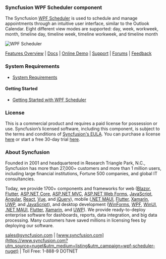 ### Syncfusion WPF Scheduler component
The Syncfusion [WPF Scheduler](https://www.syncfusion.com/wpf-controls/scheduler?utm_source=nuget&utm_medium=listing&utm_campaign=wpf-scheduler-nuget) is used to schedule and manage appointments through an intuitive user interface, similar to the Outlook Calendar. Eight different view modes are supported: day, week, workweek, month, timeline day, timeline week, timeline workweek, and timeline month

![WPF Scheduler](https://cdn.syncfusion.com/nuget-readme/wpf/wpf-scheduler.png)

[Features Overview](https://www.syncfusion.com/wpf-controls/scheduler?utm_source=nuget&utm_medium=listing&utm_campaign=wpf-scheduler-nuget) | [Docs](https://help.syncfusion.com/wpf/scheduler/getting-started?utm_source=nuget&utm_medium=listing&utm_campaign=wpf-scheduler-nuget) | [Online Demo](https://github.com/syncfusion/wpf-demos?utm_source=nuget&utm_medium=listing&utm_campaign=wpf-scheduler-nuget) | [Support](https://support.syncfusion.com/create?utm_source=nuget&utm_medium=listing&utm_campaign=wpf-scheduler-nuget) | [Forums](https://www.syncfusion.com/forums/wpf?utm_source=nuget&utm_medium=listing&utm_campaign=wpf-scheduler-nuget) | [Feedback](https://www.syncfusion.com/feedback/wpf?utm_source=nuget&utm_medium=listing&utm_campaign=wpf-scheduler-nuget)

### System Requirements

* [System Requirements](https://help.syncfusion.com/wpf/installation/system-requirements?utm_source=nuget&utm_medium=listing&utm_campaign=wpf-scheduler-nuget)

#### Getting Started

* [Getting Started with WPF Scheduler](https://help.syncfusion.com/wpf/scheduler/getting-started?utm_source=nuget&utm_medium=listing&utm_campaign=wpf-scheduler-nuget)

### License

This is a commercial product and requires a paid license for possession or use. Syncfusion’s licensed software, including this component, is subject to the terms and conditions of [Syncfusion's EULA](https://www.syncfusion.com/eula/es/?utm_source=nuget&utm_medium=listing&utm_campaign=wpf-scheduler-nuget). You can purchase a license [here](https://www.syncfusion.com/sales/products?utm_source=nuget&utm_medium=listing&utm_campaign=wpf-scheduler-nuget) or start a free 30-day trial [here](https://www.syncfusion.com/account/manage-trials/start-trials?utm_source=nuget&utm_medium=listing&utm_campaign=wpf-scheduler-nuget).

### About Syncfusion

Founded in 2001 and headquartered in Research Triangle Park, N.C., Syncfusion has more than 27,000+ customers and more than 1 million users, including large financial institutions, Fortune 500 companies, and global IT consultancies.
 
Today, we provide 1700+ components and frameworks for web ([Blazor](https://www.syncfusion.com/blazor-components?utm_source=nuget&utm_medium=listing&utm_campaign=wpf-scheduler-nuget), [Flutter](https://www.syncfusion.com/flutter-widgets?utm_source=nuget&utm_medium=listing&utm_campaign=wpf-scheduler-nuget), [ASP.NET Core](https://www.syncfusion.com/aspnet-core-ui-controls?utm_source=nuget&utm_medium=listing&utm_campaign=wpf-scheduler-nuget), [ASP.NET MVC](https://www.syncfusion.com/aspnet-mvc-ui-controls?utm_source=nuget&utm_medium=listing&utm_campaign=wpf-scheduler-nuget), [ASP.NET Web Forms](https://www.syncfusion.com/jquery/aspnet-webforms-ui-controls?utm_source=nuget&utm_medium=listing&utm_campaign=wpf-scheduler-nuget), [JavaScript](https://www.syncfusion.com/javascript-ui-controls?utm_source=nuget&utm_medium=listing&utm_campaign=wpf-scheduler-nuget), [Angular](https://www.syncfusion.com/angular-ui-components?utm_source=nuget&utm_medium=listing&utm_campaign=wpf-scheduler-nuget), [React](https://www.syncfusion.com/react-ui-components?utm_source=nuget&utm_medium=listing&utm_campaign=wpf-scheduler-nuget), [Vue](https://www.syncfusion.com/vue-ui-components?utm_source=nuget&utm_medium=listing&utm_campaign=wpf-scheduler-nuget), and [jQuery](https://www.syncfusion.com/jquery-ui-widgets?utm_source=nuget&utm_medium=listing&utm_campaign=wpf-scheduler-nuget)), mobile ([.NET MAUI](https://www.syncfusion.com/maui-controls?utm_source=nuget&utm_medium=listing&utm_campaign=wpf-scheduler-nuget), [Flutter](https://www.syncfusion.com/flutter-widgets?utm_source=nuget&utm_medium=listing&utm_campaign=wpf-scheduler-nuget), [Xamarin](https://www.syncfusion.com/xamarin-ui-controls?utm_source=nuget&utm_medium=listing&utm_campaign=wpf-scheduler-nuget), [UWP](https://www.syncfusion.com/uwp-ui-controls?utm_source=nuget&utm_medium=listing&utm_campaign=wpf-scheduler-nuget), and [JavaScript](https://www.syncfusion.com/javascript-ui-controls?utm_source=nuget&utm_medium=listing&utm_campaign=wpf-scheduler-nuget)), and desktop development ([WinForms](https://www.syncfusion.com/winforms-ui-controls?utm_source=nuget&utm_medium=listing&utm_campaign=wpf-scheduler-nuget), [WPF](https://www.syncfusion.com/wpf-controls?utm_source=nuget&utm_medium=listing&utm_campaign=wpf-scheduler-nuget), [WinUI](https://www.syncfusion.com/winui-controls?utm_source=nuget&utm_medium=listing&utm_campaign=wpf-scheduler-nuget), [.NET MAUI](https://www.syncfusion.com/maui-controls?utm_source=nuget&utm_medium=listing&utm_campaign=wpf-scheduler-nuget), [Flutter](https://www.syncfusion.com/flutter-widgets?utm_source=nuget&utm_medium=listing&utm_campaign=wpf-scheduler-nuget), [Xamarin](https://www.syncfusion.com/xamarin-ui-controls?utm_source=nuget&utm_medium=listing&utm_campaign=wpf-scheduler-nuget), and [UWP](https://www.syncfusion.com/uwp-ui-controls?utm_source=nuget&utm_medium=listing&utm_campaign=wpf-scheduler-nuget)). We provide ready-to-deploy enterprise software for dashboards, reports, data integration, and big data processing. Many customers have saved millions in licensing fees by deploying our software.

[sales@syncfusion.com](mailto:sales@syncfusion.com?Subject=Syncfusion%20WPF%20Scheduler%20-%20NuGet) | [www.syncfusion.com](https://www.syncfusion.com?utm_source=nuget&utm_medium=listing&utm_campaign=wpf-scheduler-nuget) | Toll Free: 1-888-9 DOTNET


